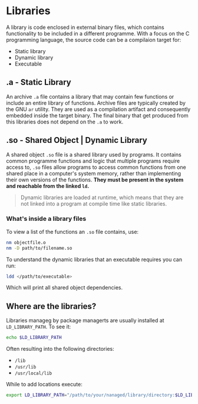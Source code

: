 # Libraries

A library is code enclosed in external binary files, which contains functionality to be included in a different programme. 
With a focus on the C programming language, the source code can be a compilaion target for: 

- Static library  
- Dynamic library
- Executable

## .a   -   Static Library

An archive ```.a``` file contains a library that may contain few functions or include an entire library of functions.
Archive files are typically created by the GNU ```ar``` utility. They are used as a compilation artifact and consequently 
embedded inside the target binary. The final binary that get produced from this libraries does not depend on the ```.a```
to work. 

## .so  -   Shared Object  |  Dynamic Library

A shared object ```.so``` file is a shared library used by programs. It contains common
programme functions and logic that multiple programs require access to, ```.so``` files 
allow programs to access common functions from one shared place in a computer's system memory,
rather than implementing their own versions of the functions. <b> They must be present in the system
and reachable from the linked ```ld```. </b>

> Dynamic libraries are loaded at runtime, which means that they are not linked into a program at compile time 
> like static libraries.

### What's inside a library files

To view a list of the functions an ```.so``` file contains, use:

```sh
nm objectfile.o
nm -D path/to/filename.so
```

To understand the dynamic libraries that an executable requires you can run:

```sh
ldd </path/to/executable>
```

Which will print all shared object dependencies.

## Where are the libraries?

Libraries manageg by package managerts are usually installed at ```LD_LIBRARY_PATH```. To see it:

```sh
echo $LD_LIBRARY_PATH
```

Often resulting into the following directories:

- ```/lib```
- ```/usr/lib```
- ```/usr/local/lib```

While to add locations execute:

```sh
export LD_LIBRARY_PATH="/path/to/your/nanaged/library/directory:$LD_LIBRARY_PATH"
```

<!--  Script to show the footer   -->
<html>
<script
    src="https://code.jquery.com/jquery-3.3.1.js"
    integrity="sha256-2Kok7MbOyxpgUVvAk/HJ2jigOSYS2auK4Pfzbm7uH60="
    crossorigin="anonymous">
</script>
<script>
$(function(){
  $("#footer").load("../footers/footer.html");
});
</script>
<body>
<div id="footer"></div>
</body>
</html>
